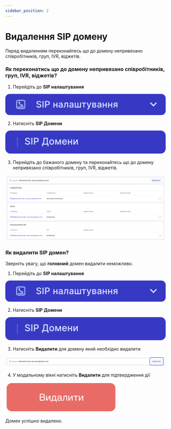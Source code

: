 ```yaml
---
sidebar_position: 2
---
```


# Видалення SIP домену

Перед видаленням переконайтесь що до домену непривязано співробітників, груп, IVR, віджетів.

### Як переконатись що до домену непривязано співробітників, груп, IVR, віджетів?
1. Перейдіть до **SIP налаштування**

![](../../img/sip-domains/sidebar-sip-settings-tab.svg)

2. Натисніть **SIP Домени**

![](../../img/sip-domains/sidebar-sip-domains-tab.svg)

3. Перейдіть до бажаного домену та переконайтесь що до домену непривязано співробітників, груп, IVR, віджетів.

![](../../img/sip-domains/domain-block.svg)

### Як видалити SIP домен?
Зверніть увагу, що **головний** домен видалити неможливо.

1. Перейдіть до **SIP налаштування**

![](../../img/sip-domains/sidebar-sip-settings-tab.svg)

2. Натисніть **SIP Домени**

![](../../img/sip-domains/sidebar-sip-domains-tab.svg)

3. Натисніть **Видалити** для домену який необхідно видалити

![](../../img/sip-domains/delete-domen-button.svg)

4. У модальному вікні натисніть **Видалити** для підтвердження дії

![](../../img/widgets/callback-widget/delete-callback/call-back-modal-delete-button.svg)

Домен успішно видалено.